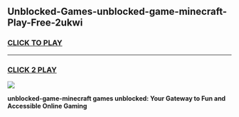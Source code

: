 
## Unblocked-Games-unblocked-game-minecraft-Play-Free-2ukwi
<h3>
<a href="https://premium76.site?title=unblocked-game-minecraft&ref=17A">CLICK TO PLAY</a></h3>
<hr>

<h3>
<a href="https://premium76.site?title=unblocked-game-minecraft&ref=17A">CLICK 2 PLAY</a>
  
</h3>

<a href="https://premium76.site?title=unblocked-game-minecraft&ref=17A"><img src="https://clearcache.store/games.png"></a>


**unblocked-game-minecraft games unblocked: Your Gateway to Fun and Accessible Online Gaming**
